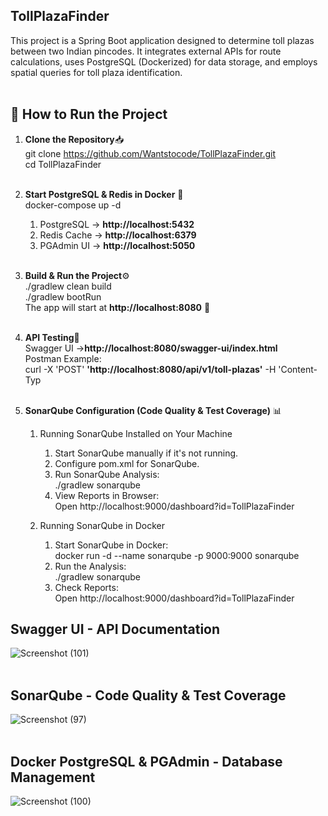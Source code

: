## TollPlazaFinder

This project is a Spring Boot application designed to determine toll plazas between two Indian pincodes. It integrates external APIs for route calculations, uses PostgreSQL (Dockerized) for data storage, and employs spatial queries for toll plaza identification.</br></br>

## 🚀 How to Run the Project

1. **Clone the Repository**📥</br>
   git clone https://github.com/Wantstocode/TollPlazaFinder.git</br>
   cd TollPlazaFinder</br></br>

2. **Start PostgreSQL & Redis in Docker** 🐳</br>
   docker-compose up -d</br>
      1. PostgreSQL → **http://localhost:5432**
      2. Redis Cache → **http://localhost:6379**
      3. PGAdmin UI → **http://localhost:5050**</br></br>

3. **Build & Run the Project**⚙️</br>
   ./gradlew clean build  </br>
   ./gradlew bootRun</br>
   The app will start at **http://localhost:8080** 🎉</br></br>

4. **API Testing**📡</br>
   Swagger UI →**http://localhost:8080/swagger-ui/index.html**</br>
   Postman Example:</br>
   curl -X 'POST' **'http://localhost:8080/api/v1/toll-plazas'** -H 'Content-Typ</br></br>

5. **SonarQube Configuration (Code Quality & Test Coverage)** 📊</br>
   1. Running SonarQube Installed on Your Machine</br>
      1. Start SonarQube manually if it's not running.</br>
      2. Configure pom.xml for SonarQube.</br>
      3. Run SonarQube Analysis:<br>
          ./gradlew sonarqube</br>
      4. View Reports in Browser:<br>
          Open http://localhost:9000/dashboard?id=TollPlazaFinder</br>
      
   2. Running SonarQube in Docker</br>
      1. Start SonarQube in Docker:<br>
          docker run -d --name sonarqube -p 9000:9000 sonarqube<br>
      2. Run the Analysis:<br>
          ./gradlew sonarqube<br>
      3. Check Reports:<br>
          Open http://localhost:9000/dashboard?id=TollPlazaFinder<br>
      

## Swagger UI - API Documentation
![Screenshot (101)](https://github.com/user-attachments/assets/e86294c0-7a63-48c4-b323-d68cb51acf7d)
<br><br>

## SonarQube - Code Quality & Test Coverage
![Screenshot (97)](https://github.com/user-attachments/assets/25937813-ce5f-4d7f-b0c6-7240b91e41c8)
</br></br>

## Docker PostgreSQL & PGAdmin - Database Management
![Screenshot (100)](https://github.com/user-attachments/assets/61cbd61e-944b-4607-956b-31106ec445f2)


